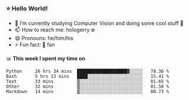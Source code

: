 ### ⭐️ Hello World!

<!--
**hologerry/hologerry** is a ✨ _special_ ✨ repository because its `README.md` (this file) appears on your GitHub profile.

Here are some ideas to get you started:

- 🔭 I’m currently working and studying on Computer Vision
- 🌱 I’m currently learning at Peking University
- 💬 Ask me about 
- 📫 How to reach me: E-mail
- 😄 Pronouns: he/his
- ⚡ Fun fact: Music is the Power
-->


- 🔭 I’m currently studying Computer Vision and doing some cool stuff 🤖
- 📫 How to reach me: hologerry :snowflake:
- 😄 Pronouns: he/him/his
- ⚡ Fun fact: 🍎 fan


📊 **This week I spent my time on**

<!--START_SECTION:waka-->
```text
Python     26 hrs 34 mins  ███████████████████▓░░░░░   78.36 % 
Bash       5 hrs 13 mins   ████░░░░░░░░░░░░░░░░░░░░░   15.41 % 
Text       33 mins         ▒░░░░░░░░░░░░░░░░░░░░░░░░   01.65 % 
Other      32 mins         ▒░░░░░░░░░░░░░░░░░░░░░░░░   01.58 % 
Markdown   14 mins         ▒░░░░░░░░░░░░░░░░░░░░░░░░   00.73 % 
```
<!--END_SECTION:waka-->
